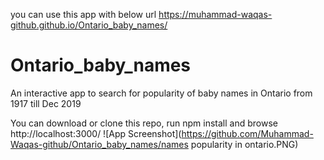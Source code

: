 you can use this app with below url
https://muhammad-waqas-github.github.io/Ontario_baby_names/

# Ontario_baby_names
An interactive app to search for popularity of baby names in Ontario from 1917 till Dec 2019

You can download or clone this repo, run npm install and browse http://localhost:3000/
![App Screenshot](https://github.com/Muhammad-Waqas-github/Ontario_baby_names/names popularity in ontario.PNG)
